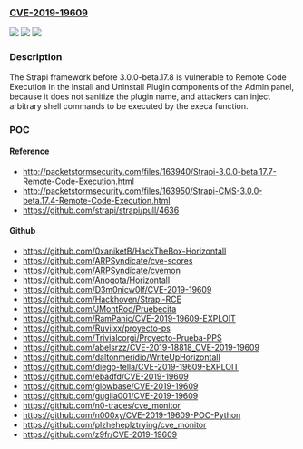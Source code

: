 ### [CVE-2019-19609](https://cve.mitre.org/cgi-bin/cvename.cgi?name=CVE-2019-19609)
![](https://img.shields.io/static/v1?label=Product&message=n%2Fa&color=blue)
![](https://img.shields.io/static/v1?label=Version&message=n%2Fa&color=blue)
![](https://img.shields.io/static/v1?label=Vulnerability&message=n%2Fa&color=brighgreen)

### Description

The Strapi framework before 3.0.0-beta.17.8 is vulnerable to Remote Code Execution in the Install and Uninstall Plugin components of the Admin panel, because it does not sanitize the plugin name, and attackers can inject arbitrary shell commands to be executed by the execa function.

### POC

#### Reference
- http://packetstormsecurity.com/files/163940/Strapi-3.0.0-beta.17.7-Remote-Code-Execution.html
- http://packetstormsecurity.com/files/163950/Strapi-CMS-3.0.0-beta.17.4-Remote-Code-Execution.html
- https://github.com/strapi/strapi/pull/4636

#### Github
- https://github.com/0xaniketB/HackTheBox-Horizontall
- https://github.com/ARPSyndicate/cve-scores
- https://github.com/ARPSyndicate/cvemon
- https://github.com/Anogota/Horizontall
- https://github.com/D3m0nicw0lf/CVE-2019-19609
- https://github.com/Hackhoven/Strapi-RCE
- https://github.com/JMontRod/Pruebecita
- https://github.com/RamPanic/CVE-2019-19609-EXPLOIT
- https://github.com/Ruviixx/proyecto-ps
- https://github.com/Trivialcorgi/Proyecto-Prueba-PPS
- https://github.com/abelsrzz/CVE-2019-18818_CVE-2019-19609
- https://github.com/daltonmeridio/WriteUpHorizontall
- https://github.com/diego-tella/CVE-2019-19609-EXPLOIT
- https://github.com/ebadfd/CVE-2019-19609
- https://github.com/glowbase/CVE-2019-19609
- https://github.com/guglia001/CVE-2019-19609
- https://github.com/n0-traces/cve_monitor
- https://github.com/n000xy/CVE-2019-19609-POC-Python
- https://github.com/plzheheplztrying/cve_monitor
- https://github.com/z9fr/CVE-2019-19609

